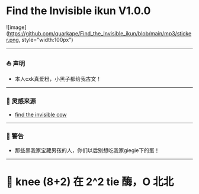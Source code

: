 # Find the Invisible ikun V1.0.0

![image](https://github.com/quarkape/Find_the_Invisible_ikun/blob/main/mp3/sticker.png, style="width:100px")

---

### :sailboat: 声明

- 本人cxk真爱粉，小黑子都给我古文！

---

### :icecream: 灵感来源

- [find the invisible cow](https://findtheinvisiblecow.com/)

---

### :gift_heart: 警告

- 那些黑我家宝藏男孩的人，你们以后别想吃我家giegie下的蛋！

---

# :chicken:  knee  (8+2)  在  2^2  tie  酶，O  北北

